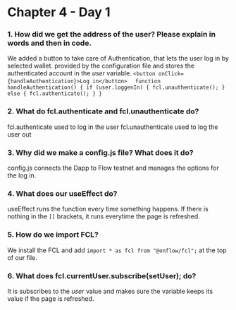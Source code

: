 # Chapter 4 - Day 1

### 1. How did we get the address of the user? Please explain in words and then in code.
We added a button to take care of Authentication, that lets the user log in by selected wallet. provided by the configuration file and stores the authenticated account in the *user* variable.
`<button onClick={handleAuthentication}>Log in</button>`
`  function handleAuthentication() {
    if (user.loggenIn) {
      fcl.unauthenticate();
    } else {
      fcl.authenticate();
    }
  }`

### 2. What do fcl.authenticate and fcl.unauthenticate do?
fcl.authenticate used to log in the user
fcl.unauthenticate used to log the user out

### 3. Why did we make a config.js file? What does it do?
config.js connects the Dapp to Flow testnet and manages the options for the log in.

### 4. What does our useEffect do?
useEffect runs the function every time something happens. If there is nothing in the `[]` brackets, it runs everytime the page is refreshed.

### 5. How do we import FCL?
We install the FCL and add `import * as fcl from "@onflow/fcl";` at the top of our file.

### 6. What does fcl.currentUser.subscribe(setUser); do?
It is subscribes to the *user* value and makes sure the variable keeps its value if the page is refreshed.